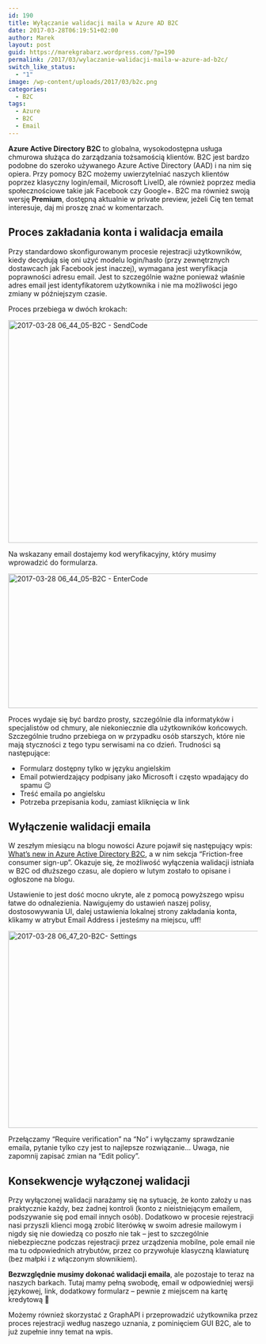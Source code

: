 ```yaml
---
id: 190
title: Wyłączanie walidacji maila w Azure AD B2C
date: 2017-03-28T06:19:51+02:00
author: Marek
layout: post
guid: https://marekgrabarz.wordpress.com/?p=190
permalink: /2017/03/wylaczanie-walidacji-maila-w-azure-ad-b2c/
switch_like_status:
  - "1"
image: /wp-content/uploads/2017/03/b2c.png
categories:
  - B2C
tags:
  - Azure
  - B2C
  - Email
---
```

**Azure Active Directory B2C** to globalna, wysokodostępna usługa chmurowa służąca do zarządzania tożsamością klientów. B2C jest bardzo podobne do szeroko używanego Azure Active Directory (AAD) i na nim się opiera. Przy pomocy B2C możemy uwierzytelniać naszych klientów poprzez klasyczny login/email, Microsoft LiveID, ale również poprzez media społecznościowe takie jak Facebook czy Google+. B2C ma również swoją wersję **Premium**, dostępną aktualnie w private preview, jeżeli Cię ten temat interesuje, daj mi proszę znać w komentarzach.

## Proces zakładania konta i walidacja emaila

Przy standardowo skonfigurowanym procesie rejestracji użytkowników, kiedy decydują się oni użyć modelu login/hasło (przy zewnętrznych dostawcach jak Facebook jest inaczej), wymagana jest weryfikacja poprawności adresu email. Jest to szczególnie ważne ponieważ właśnie adres email jest identyfikatorem użytkownika i nie ma możliwości jego zmiany w późniejszym czasie.

Proces przebiega w dwóch krokach:

<img class="alignnone size-full wp-image-217" src="http://marek.grabarze.com/wp-content/uploads/2017/03/2017-03-28-06_44_05-b2c-sendcode.png" alt="2017-03-28 06_44_05-B2C - SendCode" width="679" height="450" srcset="https://marekgrabarz.pl/wp-content/uploads/2017/03/2017-03-28-06_44_05-b2c-sendcode.png 679w, https://marekgrabarz.pl/wp-content/uploads/2017/03/2017-03-28-06_44_05-b2c-sendcode-300x199.png 300w" sizes="(max-width: 679px) 100vw, 679px" /> 

Na wskazany email dostajemy kod weryfikacyjny, który musimy wprowadzić do formularza.

<img class="alignnone size-full wp-image-216" src="http://marek.grabarze.com/wp-content/uploads/2017/03/2017-03-28-06_44_05-b2c-entercode.png" alt="2017-03-28 06_44_05-B2C - EnterCode" width="520" height="272" srcset="https://marekgrabarz.pl/wp-content/uploads/2017/03/2017-03-28-06_44_05-b2c-entercode.png 520w, https://marekgrabarz.pl/wp-content/uploads/2017/03/2017-03-28-06_44_05-b2c-entercode-300x157.png 300w" sizes="(max-width: 520px) 100vw, 520px" /> 

Proces wydaje się być bardzo prosty, szczególnie dla informatyków i specjalistów od chmury, ale niekoniecznie dla użytkowników końcowych. Szczególnie trudno przebiega on w przypadku osób starszych, które nie mają styczności z tego typu serwisami na co dzień. Trudności są następujące:

  * Formularz dostępny tylko w języku angielskim
  * Email potwierdzający podpisany jako Microsoft i często wpadający do spamu 😉
  * Treść emaila po angielsku
  * Potrzeba przepisania kodu, zamiast kliknięcia w link

## Wyłączenie walidacji emaila

W zeszłym miesiącu na blogu nowości Azure pojawił się następujący wpis: <a href="https://azure.microsoft.com/en-us/blog/new-in-azure-ad-b2c/" target="_blank" rel="noopener noreferrer">What&#8217;s new in Azure Active Directory B2C</a>, a w nim sekcja &#8220;Friction-free consumer sign-up&#8221;. Okazuje się, że możliwość wyłączenia walidacji istniała w B2C od dłuższego czasu, ale dopiero w lutym zostało to opisane i ogłoszone na blogu.

Ustawienie to jest dość mocno ukryte, ale z pomocą powyższego wpisu łatwe do odnalezienia. Nawigujemy do ustawień naszej polisy, dostosowywania UI, dalej ustawienia lokalnej strony zakładania konta, klikamy w atrybut Email Address i jesteśmy na miejscu, uff!

<img class="alignnone size-full wp-image-218" src="http://marek.grabarze.com/wp-content/uploads/2017/03/2017-03-28-06_47_20-b2c-settings.png" alt="2017-03-28 06_47_20-B2C- Settings" width="1199" height="398" srcset="https://marekgrabarz.pl/wp-content/uploads/2017/03/2017-03-28-06_47_20-b2c-settings.png 1199w, https://marekgrabarz.pl/wp-content/uploads/2017/03/2017-03-28-06_47_20-b2c-settings-300x100.png 300w, https://marekgrabarz.pl/wp-content/uploads/2017/03/2017-03-28-06_47_20-b2c-settings-768x255.png 768w, https://marekgrabarz.pl/wp-content/uploads/2017/03/2017-03-28-06_47_20-b2c-settings-1024x340.png 1024w" sizes="(max-width: 1199px) 100vw, 1199px" /> 

Przełączamy &#8220;Require verification&#8221; na &#8220;No&#8221; i wyłączamy sprawdzanie emaila, pytanie tylko czy jest to najlepsze rozwiązanie&#8230; Uwaga, nie zapomnij zapisać zmian na &#8220;Edit policy&#8221;.

## Konsekwencje wyłączonej walidacji

Przy wyłączonej walidacji narażamy się na sytuację, że konto założy u nas praktycznie każdy, bez żadnej kontroli (konto z nieistniejącym emailem, podszywanie się pod email innych osób). Dodatkowo w procesie rejestracji nasi przyszli klienci mogą zrobić literówkę w swoim adresie mailowym i nigdy się nie dowiedzą co poszło nie tak &#8211; jest to szczególnie niebezpieczne podczas rejestracji przez urządzenia mobilne, pole email nie ma tu odpowiednich atrybutów, przez co przywołuje klasyczną klawiaturę (bez małpki i z włączonym słownikiem).

**Bezwzględnie musimy dokonać walidacji emaila**, ale pozostaje to teraz na naszych barkach. Tutaj mamy pełną swobodę, email w odpowiedniej wersji językowej, link, dodatkowy formularz &#8211; pewnie z miejscem na kartę kredytową 🙂

Możemy również skorzystać z GraphAPI i przeprowadzić użytkownika przez proces rejestracji według naszego uznania, z pominięciem GUI B2C, ale to już zupełnie inny temat na wpis.